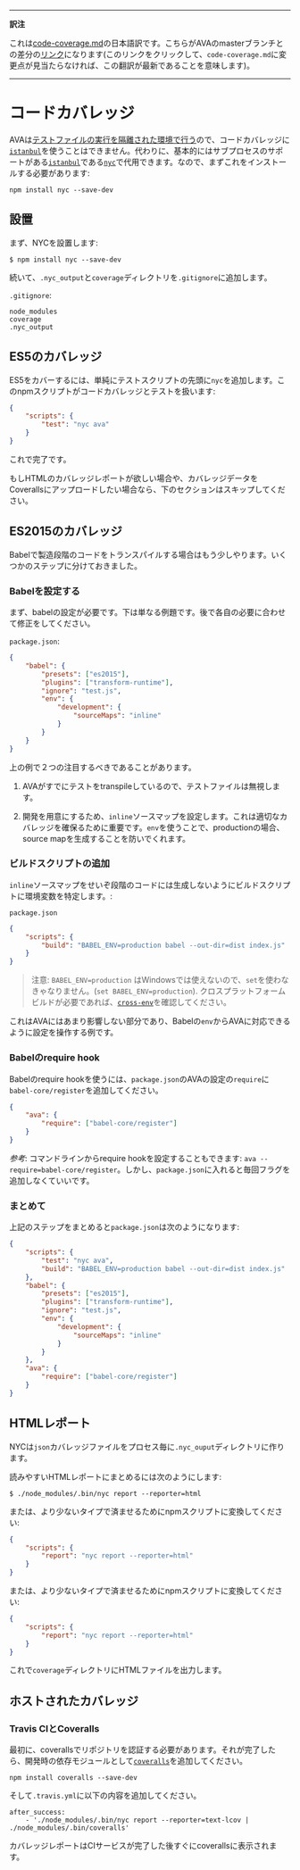 ___
**訳注**

これは[code-coverage.md](https://github.com/sindresorhus/ava/blob/master/docs/recipes/code-coverage.md)の日本語訳です。こちらがAVAのmasterブランチとの差分の[リンク](https://github.com/sindresorhus/ava/compare/93af8d8d2cb48fe0d2c4ede3c92964a295f60cb6...master#diff-b3aa0c81a407f54f636a1cf5a619a4a6)になります(このリンクをクリックして、`code-coverage.md`に変更点が見当たらなければ、この翻訳が最新であることを意味します)。
___

# コードカバレッジ

AVAは[テストファイルの実行を隔離された環境で行う][isolated-env]ので、コードカバレッジに[`istanbul`]を使うことはできません。代わりに、基本的にはサブプロセスのサポートがある[`istanbul`]である[`nyc`]で代用できます。なので、まずこれをインストールする必要があります:

```
npm install nyc --save-dev
```

## 設置

まず、NYCを設置します:

```
$ npm install nyc --save-dev
```

続いて、`.nyc_output`と`coverage`ディレクトリを`.gitignore`に追加します。

`.gitignore`:

```
node_modules
coverage
.nyc_output
```

## ES5のカバレッジ

ES5をカバーするには、単純にテストスクリプトの先頭に`nyc`を追加します。このnpmスクリプトがコードカバレッジとテストを扱います:

```json
{
	"scripts": {
		"test": "nyc ava"
	}
}
```

これで完了です。

もしHTMLのカバレッジレポートが欲しい場合や、カバレッジデータをCoverallsにアップロードしたい場合なら、下のセクションはスキップしてください。

## ES2015のカバレッジ

Babelで製造段階のコードをトランスパイルする場合はもう少しやります。いくつかのステップに分けておきました。

### Babelを設定する

まず、babelの設定が必要です。下は単なる例題です。後で各自の必要に合わせて修正をしてください。

`package.json`:
```json
{
	"babel": {
		"presets": ["es2015"],
		"plugins": ["transform-runtime"],
		"ignore": "test.js",
		"env": {
			"development": {
				"sourceMaps": "inline"
			}
		}
	}
}
```

上の例で２つの注目するべきであることがあります。

1. AVAがすでにテストをtranspileしているので、テストファイルは無視します。

2. 開発を用意にするため、`inline`ソースマップを設定します。これは適切なカバレッジを確保るために重要です。`env`を使うことで、productionの場合、source mapを生成することを防いでくれます。

### ビルドスクリプトの追加

`inline`ソースマップをせいぞ段階のコードには生成しないようにビルドスクリプトに環境変数を特定します。:

`package.json`
```json
{
	"scripts": {
		"build": "BABEL_ENV=production babel --out-dir=dist index.js"
	}
}
```
> 注意: `BABEL_ENV=production` はWindowsでは使えないので、`set`を使わなきゃなりません。(`set BABEL_ENV=production`). クロスプラットフォームビルドが必要であれば、[`cross-env`]を確認してください。

これはAVAにはあまり影響しない部分であり、Babelの`env`からAVAに対応できるように設定を操作する例です。

### Babelのrequire hook

Babelのrequire hookを使うには、`package.json`のAVAの設定の`require`に`babel-core/register`を追加してください。

```json
{
	"ava": {
		"require": ["babel-core/register"]
	}
}
```

*参考*: コマンドラインからrequire hookを設定することもできます: `ava --require=babel-core/register`。しかし、`package.json`に入れると毎回フラグを追加しなくていいです。

### まとめて

上記のステップをまとめると`package.json`は次のようになります:

```json
{
	"scripts": {
		"test": "nyc ava",
		"build": "BABEL_ENV=production babel --out-dir=dist index.js"
	},
	"babel": {
		"presets": ["es2015"],
		"plugins": ["transform-runtime"],
		"ignore": "test.js",
		"env": {
			"development": {
				"sourceMaps": "inline"
			}
		}
	},
	"ava": {
		"require": ["babel-core/register"]
	}
}
```

## HTMLレポート

NYCは`json`カバレッジファイルをプロセス毎に`.nyc_ouput`ディレクトリに作ります。

読みやすいHTMLレポートにまとめるには次のようにします:

```
$ ./node_modules/.bin/nyc report --reporter=html
```

または、より少ないタイプで済ませるためにnpmスクリプトに変換してください:

```json
{
	"scripts": {
		"report": "nyc report --reporter=html"
	}
}
```

または、より少ないタイプで済ませるためにnpmスクリプトに変換してください:

```json
{
	"scripts": {
		"report": "nyc report --reporter=html"
	}
}
```

これで`coverage`ディレクトリにHTMLファイルを出力します。


## ホストされたカバレッジ

### Travis CIとCoveralls

最初に、coverallsでリポジトリを認証する必要があります。それが完了したら、開発時の依存モジュールとして[`coveralls`]を追加してください。

```
npm install coveralls --save-dev
```

そして`.travis.yml`に以下の内容を追加してください。

```
after_success:
	- './node_modules/.bin/nyc report --reporter=text-lcov | ./node_modules/.bin/coveralls'
```

カバレッジレポートはCIサービスが完了した後すぐにcoverallsに表示されます。

[`babel`]:      https://github.com/babel/babel
[coveralls.io]: https://coveralls.io
[`coveralls`]:  https://github.com/nickmerwin/node-coveralls
[`cross-env`]:  https://github.com/kentcdodds/cross-env
[isolated-env]: https://github.com/sindresorhus/ava#isolated-environment
[`istanbul`]:   https://github.com/gotwarlost/istanbul
[`nyc`]:        https://github.com/bcoe/nyc

